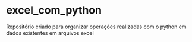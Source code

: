 # excel_com_python
Repositório criado para organizar operações realizadas com o python em dados existentes em arquivos excel
